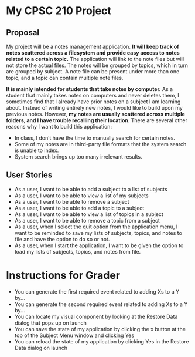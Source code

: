 # My CPSC 210 Project

## Proposal
My project will be a notes management application. **It will keep track of notes scattered across a filesystem and provide easy access to notes related to a certain topic.** The application will link to the note files but will not store the actual files. The notes will be grouped by topics, which in turn are grouped by subject. A note file can be present under more than one topic, and a topic can contain multiple note files.

**It is mainly intended for students that take notes by computer.** As a student that mainly takes notes on computers and never deletes them, I sometimes find that I already have prior notes on a subject I am learning about. Instead of writing entirely new notes, I would like to build upon my previous notes. However, **my notes are usually scattered across multiple folders, and I have trouble recalling their location**. There are several other reasons why I want to build this application:
- In class, I don’t have the time to manually search for certain notes.
- Some of my notes are in third-party file formats that the system search is unable to index.
- System search brings up too many irrelevant results.

## User Stories
- As a user, I want to be able to add a subject to a list of subjects
- As a user, I want to be able to view a list of my subjects
- As a user, I want to be able to remove a subject
- As a user, I want to be able to add a topic to a subject
- As a user, I want to be able to view a list of topics in a subject
- As a user, I want to be able to remove a topic from a subject
- As a user, when I select the quit option from the application menu, I want to be reminded to save my lists of subjects, topics, and notes to file and have the option to do so or not.
- As a user, when I start the application, I want to be given the option to load my lists of subjects, topics, and notes from file.

# Instructions for Grader
- You can generate the first required event related to adding Xs to a Y by...
- You can generate the second required event related to adding Xs to a Y by...
- You can locate my visual component by looking at the Restore Data dialog that pops up on launch
- You can save the state of my application by clicking the x button at the top of the Subject Menu window and clicking Yes
- You can reload the state of my application by clicking Yes in the Restore Data dialog on launch